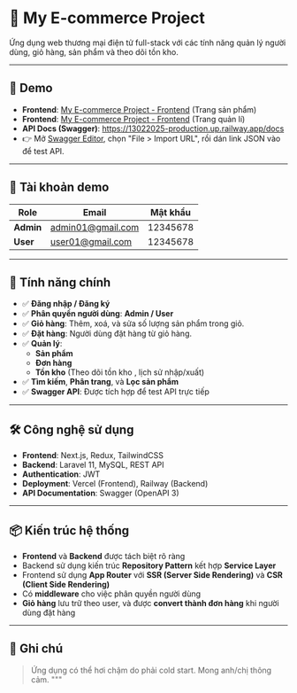 # 🛒 My E-commerce Project

Ứng dụng web thương mại điện tử full-stack với các tính năng quản lý người dùng, giỏ hàng, sản phẩm và theo dõi tồn kho.

---

## 🔗 Demo

-   **Frontend**: [My E-commerce Project - Frontend](https://my-new-project-three-phi.vercel.app) (Trang sản phẩm)
-   **Frontend**: [My E-commerce Project - Frontend](https://my-new-project-three-phi.vercel.app/cms/dashboard) (Trang quản lí)
-   **API Docs (Swagger)**: https://13022025-production.up.railway.app/docs
-   👉 Mở [Swagger Editor](https://editor.swagger.io), chọn "File > Import URL", rồi dán link JSON vào để test API.

---

## 👤 Tài khoản demo

| **Role**  | **Email**         | **Mật khẩu** |
| --------- | ----------------- | ------------ |
| **Admin** | admin01@gmail.com | 12345678     |
| **User**  | user01@gmail.com  | 12345678     |

---

## 🧩 Tính năng chính

-   ✅ **Đăng nhập / Đăng ký**
-   ✅ **Phân quyền người dùng**: **Admin / User**
-   ✅ **Giỏ hàng**: Thêm, xoá, và sửa số lượng sản phẩm trong giỏ.
-   ✅ **Đặt hàng**: Người dùng đặt hàng từ giỏ hàng.
-   ✅ **Quản lý**:
    -   **Sản phẩm**
    -   **Đơn hàng**
    -   **Tồn kho** (Theo dõi tồn kho , lịch sử nhập/xuất)
-   ✅ **Tìm kiếm**, **Phân trang**, và **Lọc sản phẩm**
-   ✅ **Swagger API**: Được tích hợp để test API trực tiếp

---

## 🛠️ Công nghệ sử dụng

-   **Frontend**: Next.js, Redux, TailwindCSS
-   **Backend**: Laravel 11, MySQL, REST API
-   **Authentication**: JWT
-   **Deployment**: Vercel (Frontend), Railway (Backend)
-   **API Documentation**: Swagger (OpenAPI 3)

---

## 📦 Kiến trúc hệ thống

-   **Frontend** và **Backend** được tách biệt rõ ràng
-   Backend sử dụng kiến trúc **Repository Pattern** kết hợp **Service Layer**
-   Frontend sử dụng **App Router** với **SSR (Server Side Rendering)** và **CSR (Client Side Rendering)**
-   Có **middleware** cho việc phân quyền người dùng
-   **Giỏ hàng** lưu trữ theo user, và được **convert thành đơn hàng** khi người dùng đặt hàng

---

## 📎 Ghi chú

> Ứng dụng có thể hơi chậm do phải cold start. Mong anh/chị thông cảm.
> """
